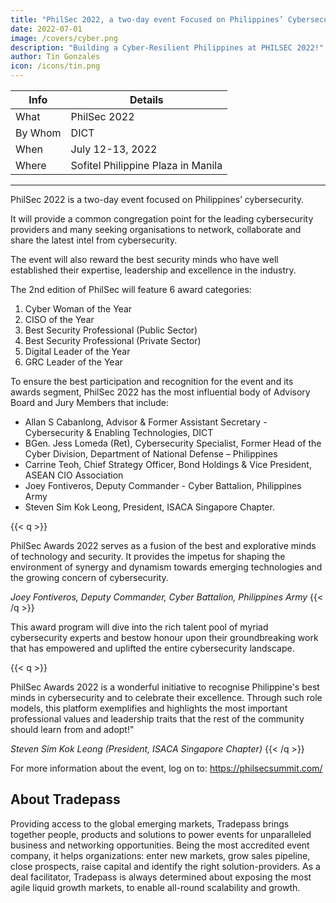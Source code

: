 ```yaml
---
title: "PhilSec 2022, a two-day event Focused on Philippines’ Cybersecurity"
date: 2022-07-01
image: /covers/cyber.png
description: "Building a Cyber-Resilient Philippines at PHILSEC 2022!"
author: Tin Gonzales
icon: /icons/tin.png
---
```



<!-- Friday, July 1, 2022 -->

Info | Details 
--- | ---
What | PhilSec 2022
By Whom | DICT
When | July 12-13, 2022
Where | Sofitel Philippine Plaza in Manila
---


PhilSec 2022 is a two-day event focused on Philippines’ cybersecurity.

It will provide a common congregation point for the leading cybersecurity providers and many seeking organisations to network, collaborate and share the latest intel from cybersecurity. 

The event will also reward the best security minds who have well established their expertise, leadership and excellence in the industry.

<!-- Philippines’ premier cybersecurity event - PhilSec 2022, that aims to support The Department of Information and Communications Technology, will also acknowledge the best of cybersecurity talents at its award segment i.e., PhilSec Awards 2022.  -->


The 2nd edition of PhilSec will feature 6 award categories:

1. Cyber Woman of the Year
2. CISO of the Year
3. Best Security Professional (Public Sector)
4. Best Security Professional (Private Sector)
5. Digital Leader of the Year
6. GRC Leader of the Year

To ensure the best participation and recognition for the event and its awards segment, PhilSec 2022 has the most influential body of Advisory Board and Jury Members that include:
- Allan S Cabanlong, Advisor & Former Assistant Secretary - Cybersecurity & Enabling Technologies, DICT
- BGen. Jess Lomeda (Ret), Cybersecurity Specialist, Former Head of the Cyber Division, Department of National Defense – Philippines
- Carrine Teoh, Chief  Strategy Officer, Bond Holdings & Vice President, ASEAN CIO Association
- Joey Fontiveros, Deputy Commander - Cyber Battalion, Philippines Army
- Steven Sim Kok Leong, President, ISACA Singapore Chapter.

<!-- As one of the esteemed jury members,  is of the opinion, “ -->
{{< q >}}
<p>PhilSec Awards 2022 serves as a fusion of the best and explorative minds of technology and security. It provides the impetus for shaping the environment of synergy and dynamism towards emerging technologies and the growing concern of cybersecurity.</p>
<cite>Joey Fontiveros, Deputy Commander, Cyber Battalion, Philippines Army</cite>
{{< /q >}}


This award program will dive into the rich talent pool of myriad cybersecurity experts and bestow honour upon their groundbreaking work that has empowered and uplifted the entire cybersecurity landscape.

{{< q >}}
<p>PhilSec Awards 2022 is a wonderful  initiative to recognise Philippine's best minds in cybersecurity and to celebrate their excellence. Through such role models, this platform exemplifies and highlights the most important professional values and leadership traits that the rest of the community should learn from and adopt!"</p>
<cite>Steven Sim Kok Leong (President, ISACA Singapore Chapter)</cite>
{{< /q >}}

For more information about the event, log on to: https://philsecsummit.com/


## About Tradepass

Providing access to the global emerging markets, Tradepass brings together people, products and solutions to power events for unparalleled business and networking opportunities. Being the most accredited event company, it helps organizations: enter new markets, grow sales pipeline, close prospects, raise capital and identify the right solution-providers. As a deal facilitator, Tradepass is always determined about exposing the most agile liquid growth markets, to enable all-round scalability and growth.
